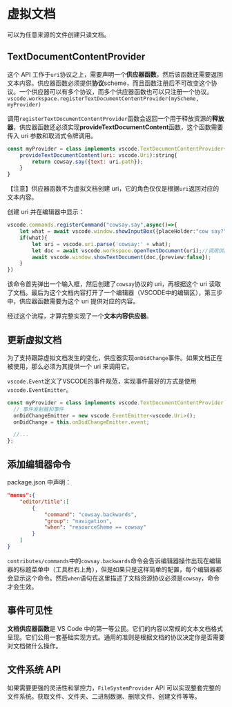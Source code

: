 # 虚拟文档

可以为任意来源的文件创建只读文档。

## TextDocumentContentProvider

这个 API 工作于`uri`协议之上，需要声明一个**供应器函数**，然后该函数还需要返回文本内容。供应器函数必须提供**协议**scheme，而且函数注册后不可改变这个协议。一个供应器可以有多个协议，而多个供应器函数也可以只注册一个协议。
`vscode.workspace.registerTextDocumentContentProvider(myScheme, myProvider)`

调用`registerTextDocumentContentProvider`函数会返回一个用于释放资源的**释放器**，供应器函数还必须实现**provideTextDocumentContent**函数，这个函数需要传入 uri 参数和取消式令牌调用。
```js
const myProvider = class implements vscode.TextDocumentContentProvider{
    provideTextDocumentContent(uri: vscode.Uri):string{
        return cowsay.say({text: uri.path});
    }
}
```
【注意】供应器函数不为虚拟文档创建 uri，它的角色仅仅是根据`uri`返回对应的文本内容。

创建 uri 并在编辑器中显示：
```ts
vscode.commands.registerCommand("cowsay.say",async()=>{
    let what = await vscode.window.showInputBox({placeHolder:"cow say?"})
    if(what){
        let uri = vscode.uri.parse('cowsay:' + what);
        let doc = await vscode.workspace.openTextDocument(uri);//调用供应器函数
        await vscode.window.showTextDocument(doc,{preview:false});
    }
})
```
该命令首先弹出一个输入框，然后创建了`cowsay`协议的 uri，再根据这个 uri 读取了文档。最后为这个文档内容打开了一个编辑器（VSCODE中的编辑区），第三步中，供应器函数需要为这个 uri 提供对应的内容。

经过这个流程，才算完整实现了一个**文本内容供应器**。

## 更新虚拟文档

为了支持跟踪虚拟文档发生的变化，供应器实现`onDidChange`事件。如果文档正在被使用，那么必须为其提供一个 uri 来调用它。

`vscode.Event`定义了VSCODE的事件规范，实现事件最好的方式是使用`vscode.EventEmitter`。
```js
const myProvider = class implements vscode.TextDocumentContentProvider {
  // 事件发射器和事件
  onDidChangeEmitter = new vscode.EventEmitter<vscode.Uri>();
  onDidChange = this.onDidChangeEmitter.event;

  //...
};
```

## 添加编辑器命令

package.json 中声明：
```json
"menus":{
    "editor/title":[
        {
            "command": "cowsay.backwards",
            "group": "navigation",
            "when": "resourceSheme == cowsay"
        }
    ]
}
```
`contributes/commands`中的`cowsay.backwards`命令会告诉编辑器操作出现在编辑器的标题菜单中（工具栏右上角），但是如果只是这样简单的配置，每个编辑器都会显示这个命令。然后`when`语句在这里描述了文档资源协议必须是`cowsay`，命令才会生效。

## 事件可见性

**文档供应器函数**是 VS Code 中的第一等公民。它们的内容以常规的文本文档格式呈现。它们公用一套基础实现方式。通用的准则是根据文档的协议决定你是否需要对文档做什么操作。

## 文件系统 API

如果需要更强的灵活性和掌控力，`FileSystemProvider` API 可以实现整套完整的文件系统。获取文件、文件夹、二进制数据、删除文件、创建文件等等。
